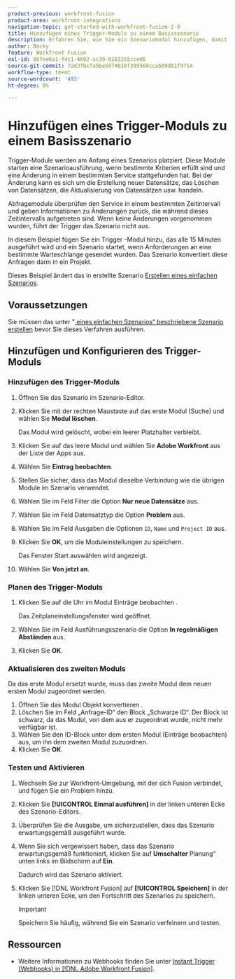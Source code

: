 ```yaml
---
product-previous: workfront-fusion
product-area: workfront-integrations
navigation-topic: get-started-with-workfront-fusion-2-0
title: Hinzufügen eines Trigger-Moduls zu einem Basisszenario
description: Erfahren Sie, wie Sie ein Szenariomodul hinzufügen, damit das Trigger regelmäßig nach neuen Anfragen suchen und diese in Projekte konvertieren kann.
author: Becky
feature: Workfront Fusion
exl-id: 067ee6a1-f4c1-4602-ac39-0283255cced8
source-git-commit: 7ad3fbcfa5be5074016f399560cca509d81f4714
workflow-type: tm+mt
source-wordcount: '493'
ht-degree: 0%

---
```


# Hinzufügen eines Trigger-Moduls zu einem Basisszenario

Trigger-Module werden am Anfang eines Szenarios platziert. Diese Module starten eine Szenarioausführung, wenn bestimmte Kriterien erfüllt sind und eine Änderung in einem bestimmten Service stattgefunden hat. Bei der Änderung kann es sich um die Erstellung neuer Datensätze, das Löschen von Datensätzen, die Aktualisierung von Datensätzen usw. handeln.

Abfragemodule überprüfen den Service in einem bestimmten Zeitintervall und geben Informationen zu Änderungen zurück, die während dieses Zeitintervalls aufgetreten sind. Wenn keine Änderungen vorgenommen wurden, führt der Trigger das Szenario nicht aus.

In diesem Beispiel fügen Sie ein Trigger -Modul hinzu, das alle 15 Minuten ausgeführt wird und ein Szenario startet, wenn Anforderungen an eine bestimmte Warteschlange gesendet wurden. Das Szenario konvertiert diese Anfragen dann in ein Projekt.

Dieses Beispiel ändert das in erstellte Szenario [Erstellen eines einfachen Szenarios](/help/quicksilver/workfront-fusion/get-started/build-practice-scenarios/create-simple-scenario.md).

## Voraussetzungen

Sie müssen das unter &quot;[ eines einfachen Szenarios“ beschriebene Szenario erstellen](/help/quicksilver/workfront-fusion/get-started/build-practice-scenarios/create-simple-scenario.md) bevor Sie dieses Verfahren ausführen.

## Hinzufügen und Konfigurieren des Trigger-Moduls

### Hinzufügen des Trigger-Moduls

1. Öffnen Sie das Szenario im Szenario-Editor.
1. Klicken Sie mit der rechten Maustaste auf das erste Modul (Suche) und wählen Sie **Modul löschen**.

   Das Modul wird gelöscht, wobei ein leerer Platzhalter verbleibt.

1. Klicken Sie auf das leere Modul und wählen Sie **Adobe Workfront** aus der Liste der Apps aus.
1. Wählen Sie **Eintrag beobachten**.
1. Stellen Sie sicher, dass das Modul dieselbe Verbindung wie die übrigen Module im Szenario verwendet.
1. Wählen Sie im Feld Filter die Option **Nur neue Datensätze** aus.
1. Wählen Sie im Feld Datensatztyp die Option **Problem** aus.
1. Wählen Sie im Feld Ausgaben die Optionen `ID`, `Name` und `Project ID` aus.
1. Klicken Sie **OK**, um die Moduleinstellungen zu speichern.

   Das Fenster Start auswählen wird angezeigt.

1. Wählen Sie **Von jetzt an**.

### Planen des Trigger-Moduls

1. Klicken Sie auf die Uhr im Modul Einträge beobachten .

   Das Zeitplaneinstellungsfenster wird geöffnet.

1. Wählen Sie im Feld Ausführungsszenario die Option **In regelmäßigen Abständen** aus.

1. Klicken Sie **OK**.

### Aktualisieren des zweiten Moduls

Da das erste Modul ersetzt wurde, muss das zweite Modul dem neuen ersten Modul zugeordnet werden.

1. Öffnen Sie das Modul Objekt konvertieren .
1. Löschen Sie im Feld „Anfrage-ID“ den Block „Schwarze ID“. Der Block ist schwarz, da das Modul, von dem aus er zugeordnet wurde, nicht mehr verfügbar ist.
1. Wählen Sie den ID-Block unter dem ersten Modul (Einträge beobachten) aus, um ihn dem zweiten Modul zuzuordnen.
1. Klicken Sie **OK**.

### Testen und Aktivieren

1. Wechseln Sie zur Workfront-Umgebung, mit der sich Fusion verbindet, und fügen Sie ein Problem hinzu.
1. Klicken Sie **[!UICONTROL Einmal ausführen]** in der linken unteren Ecke des Szenario-Editors.
1. Überprüfen Sie die Ausgabe, um sicherzustellen, dass das Szenario erwartungsgemäß ausgeführt wurde.
1. Wenn Sie sich vergewissert haben, dass das Szenario erwartungsgemäß funktioniert, klicken Sie auf **Umschalter** Planung“ unten links im Bildschirm auf **Ein**.

   Dadurch wird das Szenario aktiviert.
1. Klicken Sie [!DNL Workfront Fusion] auf **[!UICONTROL Speichern]** in der linken unteren Ecke, um den Fortschritt des Szenarios zu speichern.

   >[!IMPORTANT]
   >
   >Speichern Sie häufig, während Sie ein Szenario verfeinern und testen.

## Ressourcen

* Weitere Informationen zu Webhooks finden Sie unter [Instant Trigger (Webhooks) in [!DNL Adobe Workfront Fusion]](/help/quicksilver/workfront-fusion/webhooks/instant-triggers-webhooks.md).
